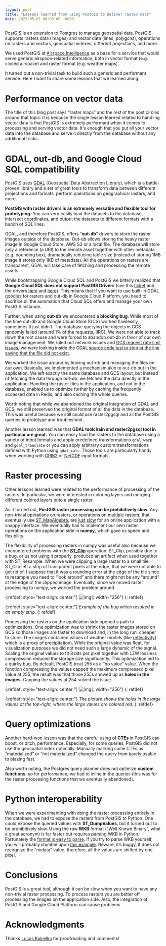 ```yaml
---
layout: post
title: "Lessons learned from using PostGIS to deliver raster maps"
date: 2023-05-07 00:00:00 -0000
---
```


[PostGIS](https://en.wikipedia.org/wiki/PostGIS) is an extension to Postgres to manage geospatial data. PostGIS supports rasters data (images) and vector data (lines, polygons), operations on rasters and vectors, geospatial indexes, different projections, and more.

We used PostGIS at [Airspace Intelligence](https://www.airspace-intelligence.com/) as a base for a service that would serve generic airspace-related information, both in vector format (e.g. closed airspace) and raster format (e.g. weather maps).

It turned out a non-trivial task to build such a generic and performant service. Here I want to share some lessons that we learned along.

# Performance on vector data

The title of this blog post says “raster maps” and the rest of the post circles around that topic. It is because the single lesson learned related to handling vector data is that PostGIS is extremely performant when it comes to processing and serving vector data. It's enough that you put all your vector data into the database and serve it directly from the database without any additional tricks.

# GDAL, out-db, and Google Cloud SQL compatibility

PostGIS uses [GDAL](https://gdal.org/) (Geospatial Data Abstraction Library), which is a battle-proven library and a set of great tools to transform data between different projections and formats, perform operations on geographical rasters, and more.

**PostGIS with raster drivers is an extremely versatile and flexible tool for prototyping.** You can very easily load the datasets to the database, intersect coordinates, and output the datasets to different formats with a bunch of SQL lines.

GDAL, and therefore PostGIS, offers “**out-db**” drivers to store the raster images outside of the database. Out-db allows storing the heavy raster image in Google Cloud Store, AWS S3 or a local file. The database will store only a reference (a URI) to the remote asset together with other metadata (e.g. bounding box), dramatically reducing table size (instead of storing 1MB image it stores only 1KB of metadata). All the operations on rasters are transparent, GDAL will take care of fetching and processing the remote assets.

While bootstrapping Google Cloud SQL and PostGIS we bitterly realized that **Google Cloud SQL does not support PostGIS Drivers** (see this [ticket](https://issuetracker.google.com/issues/131229722) and the drivers [here](https://postgis.net/docs/postgis_enable_outdb_rasters.html) and [here](https://postgis.net/docs/postgis_gdal_enabled_drivers.html)). This means that if you want to use built-in GDAL goodies for rasters and out-db in Google Cloud Platform, you need to sacrifice all the automation that Cloud SQL offers and manage your own PostGIS instance.

Further, when using **out-db** we encountered a **blocking bug**. While most of the time out-db and Google Cloud Store (GCS) worked flawlessly, sometimes it just didn’t. The database querying the objects in GCS randomly failed (around 1% of the requests, IIRC). We were not able to track down the root cause and were forced to abandon out-db in favor of our own image management. We ruled out network issues and [GCS request rate limit issues](https://cloud.google.com/storage/docs/request-rate), we were looking inside the GDAL [source code just to stop at the line saying that the file did not exist](https://github.com/OSGeo/gdal/blob/68c1e6d0c73f2a846850784395b9c793475d4a36/gcore/gdaldataset.cpp#L3698).

We worked the issue around by leaving out-db and managing the files on our own. Basically, we implemented a mechanism akin to out-db but in the application. We left exactly the same database and GCS layout, but instead of fetching the data through out-db, we fetched the data directly in the application. Handling the raster files in the application, and not in the database, enabled us to optimize further by caching the frequently accessed data in Redis, and also caching the whole queries.

Worth noting that while we abandoned the original integration of GDAL and GCS, we still preserved the original format of all the data in the database. This was useful because we still could use raster2pgsql and all the PostGIS queries to prototype and troubleshoot.

Another lesson learned was that **GDAL toolchain and raster2pgsql tool in particular are great.** You can easily load the rasters to the database using a variety of input formats and apply predefined transformations `gdal_warp` and `gdal_translate` or you can apply arbitrary custom transformations defined with Python using `gdal_calc`. Those tools are particularly handy when working with [GRIB2](https://en.wikipedia.org/wiki/GRIB) or [NetCDF](https://en.wikipedia.org/wiki/NetCDF) input formats.

# Raster processing

Other lessons learned were related to the performance of processing of the rasters. In particular, we were interested in coloring layers and merging different colored layers onto a single raster.

As it turned out, **PostGIS raster processing can be prohibitively slow**. Any non-trivial operations on rasters, or operations on multiple rasters, that eventually use [ST_MapAlgebra](https://postgis.net/docs/RT_ST_MapAlgebra.html), are [just](https://www.manning.com/books/postgis-in-action-third-edition) [slow](https://gis.stackexchange.com/questions/222662/why-is-pgraster-much-slower) for an online application with a snappy interface. We eventually had to implement our own raster operations on the application side in **numpy**, which gave us speed and flexibility.

The flexibility of processing rasters in numpy was useful also because we encountered problems with the [**ST_Clip**](https://postgis.net/docs/RT_ST_Clip.html) operation. ST_Clip, possibly due to a bug, or us not using it properly, produced an artifact when used together with ST_Resample. When we were clipping a large raster to a small tile, ST_Clip left a strip of transparent pixels at the edge, that we were not able to get rid of. I suppose that it was a rounding error at the edge of the tile since to resample you need to “look around” and there might not be any “around” at the edge of the clipped image. Eventually, since we moved raster processing to numpy, we worked the problem around.

{:refdef: style="text-align: center;"}
![img](/assets/postgis/bug_empty_strip.png){: width="256"}
{: refdef}

{:refdef: style="text-align: center;"}
_Example of the bug which resulted in an empty strip._
{: refdef}

Processing the rasters on the application side opened a path to optimizations. One optimization was to shrink the raster images stored on GCS so those images are faster to download and, in the long run, cheaper to store. The images contained values of weather models (like [reflectivity](https://www.wunderground.com/prepare/understanding-radar)) which is a proxy of precipitation). While the original value was float, for visualization purposes we did not need such a large dynamic of the signal. Scaling the original values to fit 8 bits per pixel together with LZW lossless compression reduced the storage size significantly. This optimization led to a quirky bug. By default, PostGIS treat 255 as a “no value” value. When the function compressing the values capped the maximum compressed pixel value at 255, the result was that those 255s showed up as **holes in the images**. Capping the values at 254 solved the issue.

{:refdef: style="text-align: center;"}
![img](/assets/postgis/bug_holes_large_values.png){: width="256"}
{: refdef}

{:refdef: style="text-align: center;"}
_The picture shows the holes in the large values at the top-right, where the large values are colored red._
{: refdef}

# Query optimizations

Another hard-won lesson was that the careful using of **CTEs** in PostGIS can boost, or ditch, performance. Especially, for some queries, PostGIS did not use the geospatial index optimally. Manually marking some CTEs as “materialized” or “not materialized” changed the query from barely usable to blazing fast.

Also worth noting, the Postgres query planner does not optimize **custom functions**, so for performance, we had to inline in the queries (this was for the raster processing functions that we eventually abandoned).

# Python interoperability

When we were experimenting with doing the raster processing entirely in the database, we had to expose the rasters from PostGIS to Python. One could expose the queried values with **ST_DumpValues**, but it turned out to be prohibitively slow. Using the raw **WKB** format (”Well Known Binary”, what a great acronym) is far faster but requires parsing WKB in Python. Fortunately the [format is easy to parse](https://trac.osgeo.org/postgis/browser/trunk/raster/doc/RFC2-WellKnownBinaryFormat). If you try to parse WKB yourself, you will probably stumble upon [this example](https://geoalchemy-2.readthedocs.io/en/latest/gallery/test_decipher_raster.html). Beware, it’s buggy, it does not recognize the “nodata” value, therefore, all the values are shifted by one pixel.

# Conclusions

PostGIS is a great tool, although it can be slow when you want to have any non-trivial raster processing. To process rasters you are better off processing the images on the application side. Also, the integration of PostGIS and Google Cloud Platform can cause problems.

# Acknowledgments

Thanks [Lucas Kukielka](https://www.linkedin.com/in/lukasz-kukielka/) for proofreading and comments!
